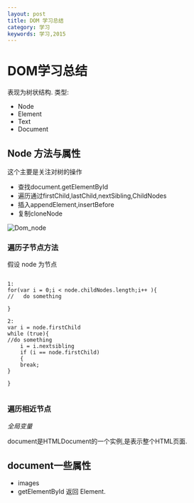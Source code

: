 ```yaml
---
layout: post
title: DOM 学习总结
category: 学习
keywords: 学习,2015
---
```


# DOM学习总结
表现为树状结构.
类型:

+ Node
+ Element
+ Text
+ Document


## Node 方法与属性
这个主要是关注对树的操作

+  查找document.getElementById
+  遍历通过firstChild,lastChild,nextSibling,ChildNodes
+  插入appendElement,insertBefore
+  复制cloneNode


![Dom_node](http://7xnnj6.com1.z0.glb.clouddn.com/Dom_node.jpg)


### 遍历子节点方法
假设 node 为节点

```

1:
for(var i = 0;i < node.childNodes.length;i++ ){
//   do something

}

2:
var i = node.firstChild
while (true){
//do something
    i = i.nextsibling
    if (i == node.firstChild)
    {
    break;
}

}


```

### 遍历相近节点





*全局变量*

document是HTMLDocument的一个实例,是表示整个HTML页面.

## document一些属性
+ images
+ getElementById   返回 Element.
